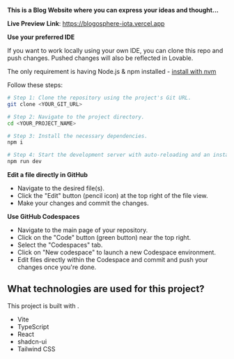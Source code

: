 **This is a Blog Website where you can express your ideas and thought...**

**Live Preview**
**Link**: https://blogosphere-iota.vercel.app

**Use your preferred IDE**

If you want to work locally using your own IDE, you can clone this repo and push changes. Pushed changes will also be reflected in Lovable.

The only requirement is having Node.js & npm installed - [install with nvm](https://github.com/nvm-sh/nvm#installing-and-updating)

Follow these steps:

```sh
# Step 1: Clone the repository using the project's Git URL.
git clone <YOUR_GIT_URL>

# Step 2: Navigate to the project directory.
cd <YOUR_PROJECT_NAME>

# Step 3: Install the necessary dependencies.
npm i

# Step 4: Start the development server with auto-reloading and an instant preview.
npm run dev
```

**Edit a file directly in GitHub**

- Navigate to the desired file(s).
- Click the "Edit" button (pencil icon) at the top right of the file view.
- Make your changes and commit the changes.

**Use GitHub Codespaces**

- Navigate to the main page of your repository.
- Click on the "Code" button (green button) near the top right.
- Select the "Codespaces" tab.
- Click on "New codespace" to launch a new Codespace environment.
- Edit files directly within the Codespace and commit and push your changes once you're done.

## What technologies are used for this project?

This project is built with .

- Vite
- TypeScript
- React
- shadcn-ui
- Tailwind CSS

